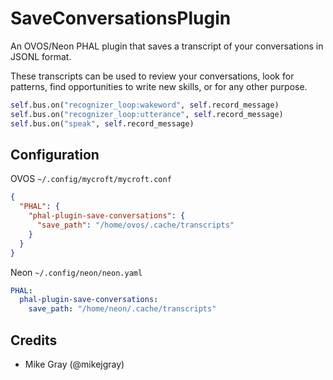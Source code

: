 # SaveConversationsPlugin

An OVOS/Neon PHAL plugin that saves a transcript of your conversations in JSONL format.

These transcripts can be used to review your conversations, look for patterns, find opportunities to write new skills, or for any other purpose.

```python
self.bus.on("recognizer_loop:wakeword", self.record_message)
self.bus.on("recognizer_loop:utterance", self.record_message)
self.bus.on("speak", self.record_message)
```

## Configuration

OVOS `~/.config/mycroft/mycroft.conf`

```json
{
  "PHAL": {
    "phal-plugin-save-conversations": {
      "save_path": "/home/ovos/.cache/transcripts"
    }
  }
}
```

Neon `~/.config/neon/neon.yaml`

```yaml
PHAL:
  phal-plugin-save-conversations:
    save_path: "/home/neon/.cache/transcripts"
```

## Credits

- Mike Gray (@mikejgray)
